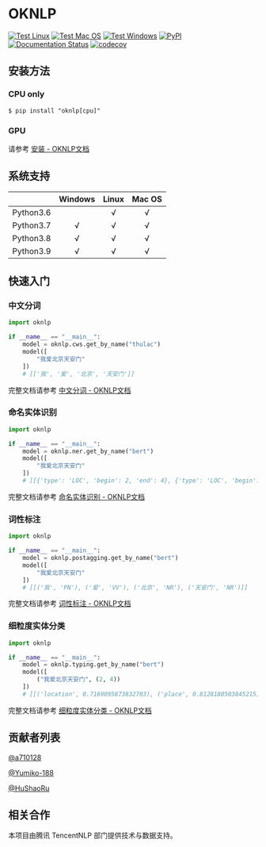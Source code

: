 # OKNLP

[![Test Linux](https://github.com/PLNUHT/oknlp/actions/workflows/test_linux.yaml/badge.svg)](https://github.com/PLNUHT/oknlp/actions/workflows/test_linux.yaml)
[![Test Mac OS](https://github.com/PLNUHT/oknlp/actions/workflows/test_macos.yaml/badge.svg)](https://github.com/PLNUHT/oknlp/actions/workflows/test_macos.yaml)
[![Test Windows](https://github.com/PLNUHT/oknlp/actions/workflows/test_windows.yaml/badge.svg)](https://github.com/PLNUHT/oknlp/actions/workflows/test_windows.yaml)
[![PyPI](https://img.shields.io/pypi/v/oknlp)](https://pypi.org/project/oknlp/)
[![Documentation Status](https://readthedocs.org/projects/oknlp/badge/?version=stable)](https://oknlp.readthedocs.io/zh/stable/?badge=stable)
[![codecov](https://codecov.io/gh/PLNUHT/oknlp/branch/main/graph/badge.svg?token=BPKY276BB4)](https://codecov.io/gh/PLNUHT/oknlp)


## 安装方法

### CPU only

```shell
$ pip install "oknlp[cpu]"
```

### GPU

请参考 [安装 - OKNLP文档](https://oknlp.readthedocs.io/zh/stable/installation.html)

## 系统支持

|           | Windows | Linux | Mac OS |
| :-------: | :-----: | :---: | :----: |
| Python3.6 |         |   √   |   √    |
| Python3.7 |    √    |   √   |   √    |
| Python3.8 |    √    |   √   |   √    |
| Python3.9 |    √    |   √   |   √    |

## 快速入门

### 中文分词

```python
import oknlp

if __name__ == "__main__":
    model = oknlp.cws.get_by_name("thulac")
    model([
        "我爱北京天安门"
    ])
    # [['我', '爱', '北京', '天安门']]
```

完整文档请参考 [中文分词 - OKNLP文档](https://oknlp.readthedocs.io/zh/stable/examples/cws.html)

### 命名实体识别

```python
import oknlp

if __name__ == "__main__":
    model = oknlp.ner.get_by_name("bert")
    model([
        "我爱北京天安门"
    ])
    # [[{'type': 'LOC', 'begin': 2, 'end': 4}, {'type': 'LOC', 'begin': 4, 'end': 7}]]
```

完整文档请参考 [命名实体识别 - OKNLP文档](https://oknlp.readthedocs.io/zh/stable/examples/ner.html)

### 词性标注

```python
import oknlp

if __name__ == "__main__":
    model = oknlp.postagging.get_by_name("bert")
    model([
        "我爱北京天安门"
    ])
    # [[('我', 'PN'), ('爱', 'VV'), ('北京', 'NR'), ('天安门', 'NR')]]
```

完整文档请参考 [词性标注 - OKNLP文档](https://oknlp.readthedocs.io/zh/stable/examples/postagging.html)

### 细粒度实体分类

```python
import oknlp

if __name__ == "__main__":
    model = oknlp.typing.get_by_name("bert")
    model([
        ("我爱北京天安门", (2, 4))
    ])
    # [[('location', 0.7169095873832703), ('place', 0.8128180503845215), ('city', 0.6188656687736511), ('country', 0.12475886940956116)]]
```

完整文档请参考 [细粒度实体分类 - OKNLP文档](https://oknlp.readthedocs.io/zh/stable/examples/typing.html)

## 贡献者列表

<a href="https://github.com/a710128">@a710128</a>

<a href="https://github.com/Yumiko-188">@Yumiko-188</a>

<a href="https://github.com/HuShaoRu">@HuShaoRu</a>

## 相关合作

本项目由腾讯 TencentNLP 部门提供技术与数据支持。
